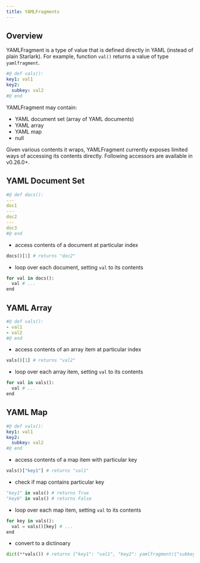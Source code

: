 ```yaml
---
title: YAMLFragments
---
```


## Overview

YAMLFragment is a type of value that is defined directly in YAML (instead of plain Starlark). For example, function `val()` returns a value of type `yamlfragment`.

```yaml
#@ def vals():
key1: val1
key2:
  subkey: val2
#@ end
```

YAMLFragment may contain:

- YAML document set (array of YAML documents)
- YAML array
- YAML map
- null

Given various contents it wraps, YAMLFragment currently exposes limited ways of accessing its contents directly. Following accessors are available in v0.26.0+.

## YAML Document Set

```yaml
#@ def docs():
---
doc1
---
doc2
---
doc3
#@ end
```

- access contents of a document at particular index
```python
docs()[1] # returns "doc2"
```

- loop over each document, setting `val` to its contents
```python
for val in docs():
  val # ...
end
```

## YAML Array

```yaml
#@ def vals():
- val1
- val2
#@ end
```

- access contents of an array item at particular index
```python
vals()[1] # returns "val2"
```

- loop over each array item, setting `val` to its contents
```python
for val in vals():
  val # ...
end
```

## YAML Map

```yaml
#@ def vals():
key1: val1
key2:
  subkey: val2
#@ end
```

- access contents of a map item with particular key
```python
vals()["key1"] # returns "val1"
```

- check if map contains particular key
```python
"key1" in vals() # returns True
"key6" in vals() # returns False
```

- loop over each map item, setting `val` to its contents
```python
for key in vals():
  val = vals()[key] # ...
end
```

- convert to a dictinoary
```python
dict(**vals()) # returns {"key1": "val1", "key2": yamlfragment({"subkey": "val2"})}
```
